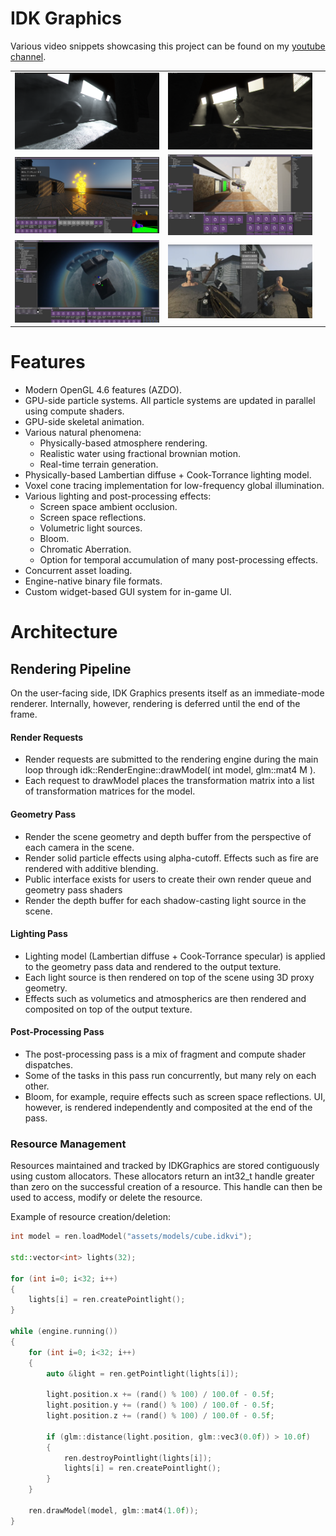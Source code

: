 
# IDK Graphics

Various video snippets showcasing this project can be found on my [youtube channel](https://www.youtube.com/channel/UCGAz01HMhGKtGDcwpWRQNbg).

| | | |
|-|-|-|
|<img src="scr1.png">|<img src="scr10.png">| |
|<img src="img0.png">|<img src="img1.png">| |
|<img src="img4.png">|<img src="img5.png">| |


# Features
- Modern OpenGL 4.6 features (AZDO).
- GPU-side particle systems. All particle systems are updated in parallel using compute shaders.
- GPU-side skeletal animation.
- Various natural phenomena:
    - Physically-based atmosphere rendering.
    - Realistic water using fractional brownian motion.
    - Real-time terrain generation.
- Physically-based Lambertian diffuse + Cook-Torrance lighting model.
- Voxel cone tracing implementation for low-frequency global illumination.
- Various lighting and post-processing effects:
    - Screen space ambient occlusion.
    - Screen space reflections.
    - Volumetric light sources.
    - Bloom.
    - Chromatic Aberration.
    - Option for temporal accumulation of many post-processing effects.
- Concurrent asset loading.
- Engine-native binary file formats.
- Custom widget-based GUI system for in-game UI.


# Architecture


## Rendering Pipeline
On the user-facing side, IDK Graphics presents itself as an immediate-mode renderer. Internally, however, rendering is deferred until the end of the frame.


#### Render Requests
- Render requests are submitted to the rendering engine during the main loop through idk::RenderEngine::drawModel( int model, glm::mat4 M ).
- Each request to drawModel places the transformation matrix into a list of transformation matrices for the model.


#### Geometry Pass
- Render the scene geometry and depth buffer from the perspective of each camera in the scene.
- Render solid particle effects using alpha-cutoff. Effects such as fire are rendered with additive blending.
- Public interface exists for users to create their own render queue and geometry pass shaders
- Render the depth buffer for each shadow-casting light source in the scene.

#### Lighting Pass
- Lighting model (Lambertian diffuse + Cook-Torrance specular) is applied to the geometry pass data and rendered to the output texture.
- Each light source is then rendered on top of the scene using 3D proxy geometry.
- Effects such as volumetics and atmospherics are then rendered and composited on top of the output texture.

#### Post-Processing Pass
- The post-processing pass is a mix of fragment and compute shader dispatches.
- Some of the tasks in this pass run concurrently, but many rely on each other.
- Bloom, for example, require effects such as screen space reflections. UI, however, is rendered independently and composited at the end of the pass.



### Resource Management
Resources maintained and tracked by IDKGraphics are stored contiguously using custom allocators. These allocators return an int32_t handle greater than zero on the successful creation of a resource. This handle can then be used to access, modify or delete the resource.

Example of resource creation/deletion:

```C++
int model = ren.loadModel("assets/models/cube.idkvi");

std::vector<int> lights(32);

for (int i=0; i<32; i++)
{
    lights[i] = ren.createPointlight();
}

while (engine.running())
{
    for (int i=0; i<32; i++)
    {
        auto &light = ren.getPointlight(lights[i]);

        light.position.x += (rand() % 100) / 100.0f - 0.5f;
        light.position.y += (rand() % 100) / 100.0f - 0.5f;
        light.position.z += (rand() % 100) / 100.0f - 0.5f;

        if (glm::distance(light.position, glm::vec3(0.0f)) > 10.0f)
        {
            ren.destroyPointlight(lights[i]);
            lights[i] = ren.createPointlight();
        }
    }

    ren.drawModel(model, glm::mat4(1.0f));
}
```
